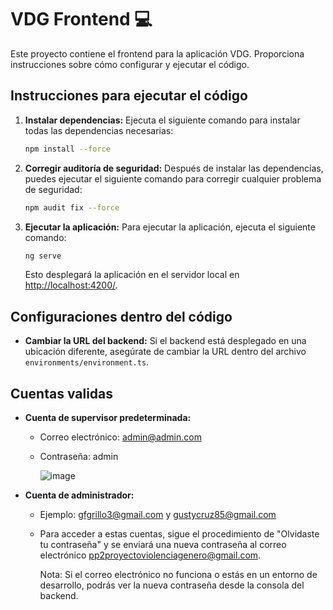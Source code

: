 # VDG Frontend 💻

Este proyecto contiene el frontend para la aplicación VDG. Proporciona instrucciones sobre cómo configurar y ejecutar el código.

## Instrucciones para ejecutar el código

1. **Instalar dependencias:** Ejecuta el siguiente comando para instalar todas las dependencias necesarias:

    ```bash
    npm install --force
    ```

2. **Corregir auditoría de seguridad:** Después de instalar las dependencias, puedes ejecutar el siguiente comando para corregir cualquier problema de seguridad:

    ```bash
    npm audit fix --force
    ```

3. **Ejecutar la aplicación:** Para ejecutar la aplicación, ejecuta el siguiente comando:

    ```bash
    ng serve
    ```

    Esto desplegará la aplicación en el servidor local en [http://localhost:4200/](http://localhost:4200/).

## Configuraciones dentro del código

- **Cambiar la URL del backend:** Si el backend está desplegado en una ubicación diferente, asegúrate de cambiar la URL dentro del archivo `environments/environment.ts`.

## Cuentas validas

- **Cuenta de supervisor predeterminada:**
  - Correo electrónico: admin@admin.com
  - Contraseña: admin
    
    ![image](https://github.com/Nicolas2k19/PP2Frontend/assets/86579814/91cd1045-7755-425b-82de-fea141545413)


- **Cuenta de administrador:**
  - Ejemplo: gfgrillo3@gmail.com y gustycruz85@gmail.com
  - Para acceder a estas cuentas, sigue el procedimiento de "Olvidaste tu contraseña" y se enviará una nueva contraseña al correo electrónico pp2proyectoviolenciagenero@gmail.com.

    Nota: Si el correo electrónico no funciona o estás en un entorno de desarrollo, podrás ver la nueva contraseña desde la consola del backend.

